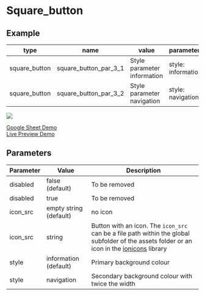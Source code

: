 # Square_button

## Example

| type         | name                  | value                              |parameter_list |
| ---------    | ------------          | ------                             |--------- |
|square_button |square_button_par_3_1  |Style parameter information         |style: information|
|square_button |square_button_par_3_2  |Style parameter navigation          |style: navigation|

![](images/square_button.png)

[Google Sheet Demo](https://docs.google.com/spreadsheets/d/1ptSCtSDQ-_PrgLuZiJouHa9k1nUEjg7eMzx9rVOKBUE/edit#gid=569531329)   
[Live Preview Demo](https://plh-teens-app1.web.app/template/comp_square_button)

## Parameters

| Parameter             | Value                 | Description |
| ---------             | -----------           | --------- |
|disabled	            |false (default)        | To be removed|
|disabled	            |true                   | To be removed|
|icon_src               |empty string (default) | no icon|
|icon_src               | string  | Button with an icon. The `icon_src` can be a file path within the global subfolder of the assets folder or an icon in the [ionicons](https://ionic.io/ionicons) library |
|style                  |information (default)  | Primary background colour|
|style                  |navigation             | Secondary background colour with twice the width|


